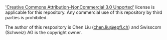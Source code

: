 ['Creative Commons Attribution-NonCommercial 3.0 Unported'](https://creativecommons.org/licenses/by-nc/3.0/) license is applicable for this repository. Any commercial use of this repository by third parties is prohibited.

The author of this respository is Chen Liu (chen.liu@epfl.ch) and Swisscom (Schweiz) AG is the copyright owner.

